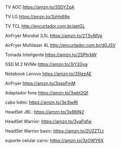 TV AOC
https://amzn.to/35DYZpA

TV LG https://amzn.to/3zHs69p

TV TCL http://encurtador.com.br/aetGL

AirFryer Mondial 3,5L https://amzn.to/2TSvMVa

AirFryer Multilaser 4L http://encurtador.com.br/dGJSV

Tomada Inteligente https://amzn.to/2SPhrbW

SSD M.2 NVMe https://amzn.to/3iY2Gya

Notebook Lenovo https://amzn.to/35IezAE

AirFryer https://amzn.to/3qspFmM

Adaptador fone https://amzn.to/3wbt2Qf

cabo hdmi: https://amzn.to/3e3lwRt

HeadSet JBL: https://amzn.to/3x86tN2

HeadSet Warrior: https://amzn.to/3yaPafw

HeadSet Warrior basic: https://amzn.to/2UZZTLt

suporte celular carro: https://amzn.to/3zOWY6X
